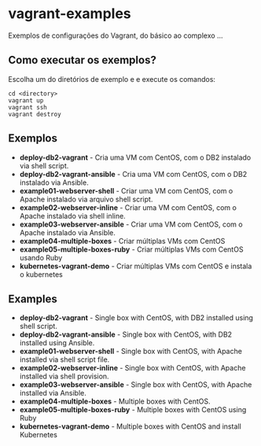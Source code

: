 # vagrant-examples
Exemplos de configurações do Vagrant, do básico ao complexo ...

## Como executar os exemplos?

Escolha um do diretórios de exemplo e e execute os comandos:

```
cd <directory>
vagrant up
vagrant ssh
vagrant destroy
```


## Exemplos

* **deploy-db2-vagrant** - Cria uma VM com CentOS, com o DB2 instalado via shell script.
* **deploy-db2-vagrant-ansible** - Cria uma VM com CentOS, com o DB2 instalado via Ansible.
* **example01-webserver-shell** - Criar uma VM com CentOS, com o Apache instalado via arquivo shell script.
* **example02-webserver-inline** - Criar uma VM com CentOS, com o Apache instalado via shell inline.
* **example03-webserver-ansible** - Criar uma VM com CentOS, com o Apache instalado via Ansible.
* **example04-multiple-boxes** - Criar múltiplas VMs com CentOS
* **example05-multiple-boxes-ruby** - Criar múltiplas VMs com CentOS usando Ruby
* **kubernetes-vagrant-demo** - Criar múltiplas VMs com CentOS e instala o kubernetes


## Examples

* **deploy-db2-vagrant** - Single box with CentOS, with DB2 installed using shell script.
* **deploy-db2-vagrant-ansible** - Single box with CentOS, with DB2 installed using Ansible.
* **example01-webserver-shell** - Single box with CentOS, with Apache installed via shell script file.
* **example02-webserver-inline** - Single box with CentOS, with Apache installed via shell provision.
* **example03-webserver-ansible** - Single box with CentOS, with Apache installed via Ansible.
* **example04-multiple-boxes** - Multiple boxes with CentOS.
* **example05-multiple-boxes-ruby** - Multiple boxes with CentOS using Ruby
* **kubernetes-vagrant-demo** - Multiple boxes with CentOS and install Kubernetes
